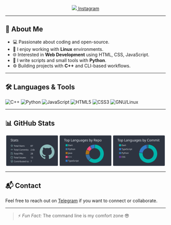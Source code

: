 <div align="center">
  
<!--  <img src="Downloads/image.png" alt="Hello Coders" width="60%"/>  -->

  
  <br><br>
  
[<img src="https://upload.wikimedia.org/wikipedia/commons/a/a5/Instagram_icon.png" target="_blank" width="20"/> Instagram](https://instagram.com/albashq4)

  
</div>

---

## 👋 About Me

- 💻 Passionate about coding and open-source.
- 🐧 I enjoy working with **Linux** environments.
- 🌐 Interested in **Web Development** using HTML, CSS, JavaScript.
- 🔧 I write scripts and small tools with **Python**.
- ⚙️ Building projects with **C++** and CLI-based workflows.

---

## 🛠️ Languages & Tools

![C++](https://img.shields.io/badge/C%2B%2B-00599C?style=flat&logo=c%2B%2B&logoColor=white)
![Python](https://img.shields.io/badge/Python-FFD43B?style=flat&logo=python&logoColor=darkgreen)
![JavaScript](https://img.shields.io/badge/JavaScript-323330?style=flat&logo=javascript&logoColor=F7DF1E)
![HTML5](https://img.shields.io/badge/HTML5-E34F26?style=flat&logo=html5&logoColor=white)
![CSS3](https://img.shields.io/badge/CSS3-1572B6?style=flat&logo=css3&logoColor=white)
![GNU/Linux](https://img.shields.io/badge/Linux-FCC624?style=flat&logo=linux&logoColor=black)

---

## 📊 GitHub Stats

<div align="center">

<img src="https://raw.githubusercontent.com/SP-XD/profile-summary-cards/master/profile-summary-card-output/nord_dark/3-stats.svg" width="32.5%">
<img src="https://raw.githubusercontent.com/SP-XD/profile-summary-cards/master/profile-summary-card-output/nord_dark/1-repos-per-language.svg" width="32.5%">
<img src="https://raw.githubusercontent.com/SP-XD/profile-summary-cards/master/profile-summary-card-output/nord_dark/2-most-commit-language.svg" width="32.5%">

</div>

---

## 📬 Contact

Feel free to reach out on [Telegram](https://t.me/spxd007) if you want to connect or collaborate.

---

> ⚡ *Fun Fact:* The command line is my comfort zone 😎  
